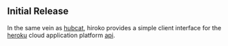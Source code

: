 ## Initial Release

In the same vein as [hubcat](https://github.com/softprops/hubcat), hiroko provides a simple client interface for the [heroku](http://www.heroku.com/) cloud application platform [api](https://api-docs.heroku.com/).
